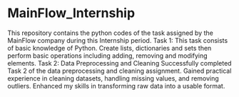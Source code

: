 # MainFlow_Internship
This repository contains the python codes of the task assigned by the MainFlow company during this Internship period.
Task 1: This task consists of basic knowledge of Python. Create lists, dictionaries and sets then perform basic operations including adding, removing and modifying elements.
Task 2: Data Preprocessing and Cleaning
Successfully completed Task 2 of the data preprocessing and cleaning assignment. Gained practical experience in cleaning datasets, handling missing values, and removing outliers. Enhanced my skills in transforming raw data into a usable format.
